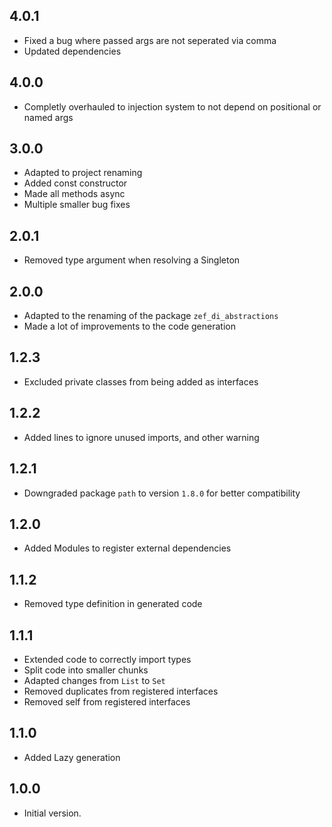 ## 4.0.1

- Fixed a bug where passed args are not seperated via comma
- Updated dependencies

## 4.0.0

- Completly overhauled to injection system to not depend on positional or named args

## 3.0.0

- Adapted to project renaming
- Added const constructor
- Made all methods async
- Multiple smaller bug fixes

## 2.0.1

- Removed type argument when resolving a Singleton

## 2.0.0

- Adapted to the renaming of the package `zef_di_abstractions`
- Made a lot of improvements to the code generation

## 1.2.3

- Excluded private classes from being added as interfaces

## 1.2.2

- Added lines to ignore unused imports, and other warning

## 1.2.1

- Downgraded package `path` to version `1.8.0` for better compatibility

## 1.2.0

- Added Modules to register external dependencies

## 1.1.2

- Removed type definition in generated code

## 1.1.1

- Extended code to correctly import types
- Split code into smaller chunks
- Adapted changes from `List` to `Set`
- Removed duplicates from registered interfaces
- Removed self from registered interfaces

## 1.1.0

- Added Lazy generation

## 1.0.0

- Initial version.
